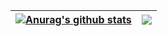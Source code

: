 
| <a href="https://github.com/anuraghazra/github-readme-stats"><img align="center" src="https://github-readme-stats.vercel.app/api?username=boluokk&show_icons=true&include_all_commits=true&theme=buefy&hide_border=true" alt="Anurag's github stats" /></a> | <a href="https://github.com/anuraghazra/github-readme-stats"><img align="center" src="https://github-readme-stats.vercel.app/api/top-langs/?username=boluokk&layout=compact&theme=buefy&hide_border=true" /></a> |
| ------------- | ------------- |

